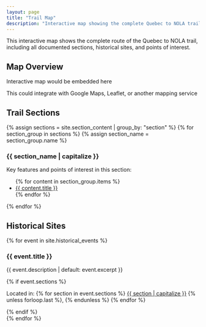 ```yaml
---
layout: page
title: "Trail Map"
description: "Interactive map showing the complete Quebec to NOLA trail route and key points of interest"
---
```


This interactive map shows the complete route of the Quebec to NOLA trail, including all documented sections, historical sites, and points of interest.

## Map Overview

<div class="map-container">
  <div class="map-placeholder">
    <p>Interactive map would be embedded here</p>
    <p>This could integrate with Google Maps, Leaflet, or another mapping service</p>
  </div>
</div>

## Trail Sections

{% assign sections = site.section_content | group_by: "section" %}
{% for section_group in sections %}
  {% assign section_name = section_group.name %}
  <div class="map-section">
    <h3>{{ section_name | capitalize }}</h3>
    <p>Key features and points of interest in this section:</p>
    <ul>
      {% for content in section_group.items %}
        <li><a href="{{ content.url }}">{{ content.title }}</a></li>
      {% endfor %}
    </ul>
  </div>
{% endfor %}

## Historical Sites

{% for event in site.historical_events %}
  <div class="historical-site">
    <h3>{{ event.title }}</h3>
    <p>{{ event.description | default: event.excerpt }}</p>
    {% if event.sections %}
      <p>Located in: 
        {% for section in event.sections %}
          <a href="{{ site.baseurl }}/sections/{{ section }}/">{{ section | capitalize }}</a>
          {% unless forloop.last %}, {% endunless %}
        {% endfor %}
      </p>
    {% endif %}
  </div>
{% endfor %}

